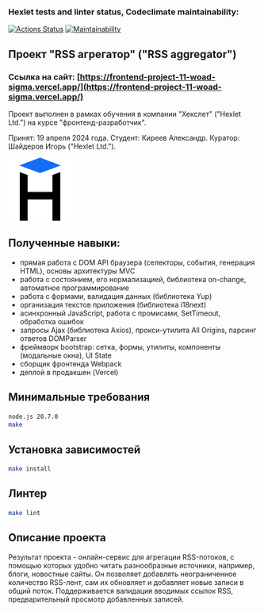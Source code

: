 ### Hexlet tests and linter status, Codeclimate maintainability:
[![Actions Status](https://github.com/AlexanderKireev/frontend-project-11/actions/workflows/hexlet-check.yml/badge.svg)](https://github.com/AlexanderKireev/frontend-project-11/actions)
[![Maintainability](https://api.codeclimate.com/v1/badges/0111c79bf3158df63605/maintainability)](https://codeclimate.com/github/AlexanderKireev/frontend-project-11/maintainability)

## Проект "RSS агрегатор" ("RSS aggregator")
### Ссылка на сайт: [https://frontend-project-11-woad-sigma.vercel.app/](https://frontend-project-11-woad-sigma.vercel.app/)

Проект выполнен в рамках обучения в компании "Хекслет" ("Hexlet Ltd.") на курсе "фронтенд-разработчик".

Принят: 19 апреля 2024 года. Студент: Киреев Александр. Куратор: Шайдеров Игорь ("Hexlet Ltd.").

[![Hexlet Ltd. logo](https://raw.githubusercontent.com/Hexlet/assets/master/images/hexlet_logo128.png)](https://ru.hexlet.io/pages/about?utm_source=github&utm_medium=link&utm_campaign=java-package)

## Полученные навыки:
- прямая работа с DOM API браузера (селекторы, события, генерация HTML), основы архитектуры MVC
- работа с состоянием, его нормализацией, библиотека on-change, автоматное программирование
- работа с формами, валидация данных (библиотека Yup)
- организация текстов приложения (библиотека i18next)
- асинхронный JavaScript, работа с промисами, SetTimeout, обработка ошибок
- запросы Ajax (библиотека Axios), прокси-утилита All Origins, парсинг ответов DOMParser
- фреймворк bootstrap: сетка, формы, утилиты, компоненты (модальные окна), UI State
- сборщик фронтенда Webpack
- деплой в продакшен (Vercel)

## Минимальные требования
```sh
node.js 20.7.0
make
```

## Установка зависимостей
```sh
make install
```

## Линтер
```sh
make lint
```

## Описание проекта
Результат проекта - онлайн-сервис для агрегации RSS-потоков, с помощью которых удобно читать разнообразные источники, например, блоги, новостные сайты. Он позволяет добавлять неограниченное количество RSS-лент, сам их обновляет и добавляет новые записи в общий поток. Поддерживается валидация вводимых ссылок RSS, предварительный просмотр добавленных записей.
